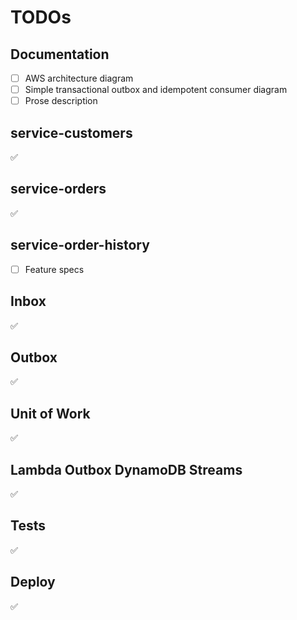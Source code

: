 # TODOs

## Documentation

- [ ] AWS architecture diagram
- [ ] Simple transactional outbox and idempotent consumer diagram
- [ ] Prose description

## service-customers

✅

## service-orders

✅

## service-order-history

- [ ] Feature specs

## Inbox

✅

## Outbox

✅

## Unit of Work

✅

## Lambda Outbox DynamoDB Streams

✅

## Tests

✅

## Deploy

✅
